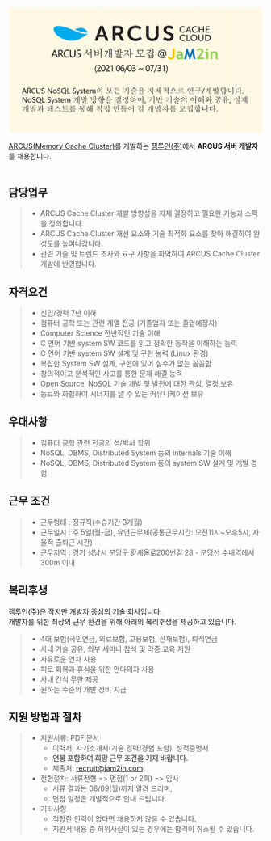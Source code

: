 <img src="images/jam2in_dev_arcus_server_job_image_20210603.png"></img>

[ARCUS(Memory Cache Cluster)](http://naver.github.io/arcus/)를 개발하는
[잼투인(주)](http://www.jam2in.com/)에서 **ARCUS 서버 개발자**를 채용합니다.
<br /> <br /> 

## 담당업무

> - ARCUS Cache Cluster 개발 방향성을 자체 결정하고 필요한 기능과 스펙을 정의합니다.
> - ARCUS Cache Cluster 개선 요소와 기술 최적화 요소를 찾아 해결하여 완성도를 높여나갑니다.
> - 관련 기술 및 트렌드 조사와 요구 사항을 파악하여 ARCUS Cache Cluster 개발에 반영합니다.

## 자격요건

> - 신입/경력 7년 이하
> - 컴퓨터 공학 또는 관련 계열 전공 (기졸업자 또는 졸업예정자)
> - Computer Science 전반적인 기술 이해
> - C 언어 기반 system SW 코드를 읽고 정확한 동작을 이해하는 능력
> - C 언어 기반 system SW 설계 및 구현 능력 (Linux 환경)
> - 복잡한 System SW 설계, 구현에 있어 실수가 없는 꼼꼼함
> - 창의적이고 분석적인 사고를 통한 문제 해결 능력
> - Open Source, NoSQL 기술 개발 및 발전에 대한 관심, 열정 보유
> - 동료와 화합하여 시너지를 낼 수 있는 커뮤니케이션 보유

## 우대사항

> - 컴퓨터 공학 관련 전공의 석/박사 학위
> - NoSQL, DBMS, Distributed System 등의 internals 기술 이해
> - NoSQL, DBMS, Distributed System 등의 system SW 설계 및 개발 경험

## 근무 조건

> - 근무형태 : 정규직(수습기간 3개월)
> - 근무일시 : 주 5일(월-금), 유연근무제(공통근무시간: 오전11시~오후5시, 자율적 출퇴근 시간)
> - 근무지역 : 경기 성남시 분당구 황새울로200번길 28 - 분당선 수내역에서 300m 이내

## 복리후생

잼투인(주)은 작지만 개발자 중심의 기술 회사입니다. <br />
개발자를 위한 최상의 근무 환경을 위해 아래의 복리후생을 제공하고 있습니다.

> - 4대 보험(국민연금, 의료보험, 고용보험, 산재보험), 퇴직연금
> - 사내 기술 공유, 외부 세미나 참석 및 각종 교육 지원
> - 자유로운 연차 사용
> - 피로 회복과 휴식을 위한 안마의자 사용
> - 사내 간식 무한 제공
> - 원하는 수준의 개발 장비 지급

## 지원 방법과 절차

> - 지원서류: PDF 문서
>    - 이력서, 자기소개서(기술 경력/경험 포함), 성적증명서
>    - **연봉 포함하여 희망 근무 조건을 기재 바랍니다.**
>    - 제출처: <recruit@jam2in.com>
> - 전형절차: 서류전형 => 면접(1 or 2회) => 입사
>    - 서류 결과는 08/09(월)까지 알려 드리며,
>    - 면접 일정은 개별적으로 안내 드립니다.
> - 기타사항
>    - 적합한 인력이 없다면 채용하지 않을 수 있습니다.
>    - 지원서 내용 중 허위사실이 있는 경우에는 합격이 취소될 수 있습니다.
